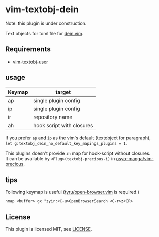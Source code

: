 # vim-textobj-dein

Note: this plugin is under construction.

Text objects for toml file for [dein.vim](https://github.com/Shougo/dein.vim).

## Requirements

- [vim-textobj-user](https://github.com/kana/vim-textobj-user)

## usage

| Keymap | target                    |
| ------ | ------------------------- |
| ap     | single plugin config      |
| ip     | single plugin config      |
| ir     | repository name           |
| ah     | hook script with closures |

If you prefer `ap` and `ip` as the vim's default (textobject for paragraph),  
`let g:textobj_dein_no_default_key_mapings_plugins = 1`.

This plugins doesn't provide `ih` map for hook-script without closures.  
It can be available by `<Plug>(textobj-precious-i)` in [osyo-manga/vim-precious](https://github.com/osyo-manga/vim-precious).

## tips

Following keymap is useful ([tyru/open-browser.vim](https://github.com/tyru/open-browser.vim) is required.)
```
nmap <buffer> gx "zyir:<C-u>OpenBrowserSearch <C-r>z<CR>
```

## License

This plugin is licensed MIT, see [LICENSE](LICENSE).

